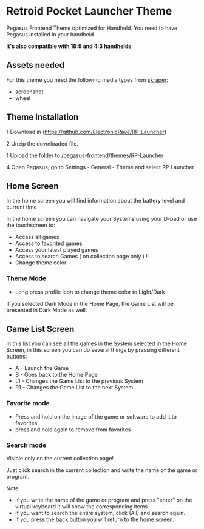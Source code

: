 # Retroid Pocket Launcher Theme

Pegasus Frontend Theme optimized for Handheld. You need to have Pegasus installed in your handheld

**It's also compatible with 16:9 and 4:3 handhelds**

## Assets needed

For this theme you need the following media types from [skraper](http://skraper.net):

- screenshot
- wheel

## Theme Installation

1 Download in (https://github.com/ElectronicRave/RP-Launcher)

2 Unzip the downloaded file.

1 Upload the folder to /pegasus-frontend/themes/RP-Launcher

4 Open Pegasus, go to Settings - General - Theme and select RP Launcher

## Home Screen

In the home screen you will find information about the battery level and current time

In the home screen you can navigate your Systems using your D-pad or use the touchscreen to:

- Access all games
- Access to favorited games
- Access your latest played games
- Access to search Games ( on collection page only ) !
- Change theme color

### Theme Mode

- Long press profile icon to change theme color to Light/Dark

If you selected Dark Mode in the Home Page, the Game List will be presented in Dark Mode as well.

## Game List Screen

In this list you can see all the games in the System selected in the Home Screen, in this screen you can do several things by pressing different buttons:

- A  - Launch the Game
- B  - Goes back to the Home Page
- L1 - Changes the Game List to the previous System
- R1 - Changes the Game List to the next System

### Favorite mode

- Press and hold on the image of the game or software to add it to favorites.
- press and hold again to remove from favorites

### Search mode

Visible only on the current collection page!

Just click search in the current collection and write the name of the game or program.

Note:
- If you write the name of the game or program and press "enter" on the virtual keyboard it will show the corresponding items.
- If you want to search the entire system, click (All) and search again.
- If you press the back button you will return to the home screen.
